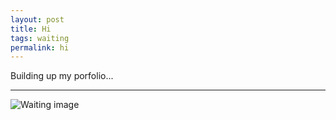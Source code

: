 ```yaml
---
layout: post
title: Hi
tags: waiting
permalink: hi
---
```


Building up my porfolio... 
***
![Waiting image](http://muiskis.files.wordpress.com/2011/09/space.jpeg?w=284&h=284)

